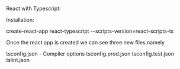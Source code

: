 React with Typescript:

Installation:

create-react-app react-typescript --scripts-version=react-scripts-ts

Once the react app is created we can see three new files namely

tsconfig.json  - Compiler options
tsconfig.prod.json
tsconfig.test.json
tslint.json